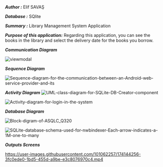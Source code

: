 ***Author :*** Elif SAVAŞ

***Database :*** SQlite

***Summary :*** Library Management System Application

***Purpose of this application:***
Regarding this application, you can see the books in the library and select the delivery date for the books you borrow.

***Communication Diagram***

![viewmodal](https://user-images.githubusercontent.com/101062257/176176899-d0a1437b-8b9f-4301-876f-4153076a5980.png)


***Sequence Diagram***

![Sequence-diagram-for-the-communication-between-an-Android-web-service-provider-and-its](https://user-images.githubusercontent.com/101062257/176176553-3c7c184c-f6c5-495e-97c5-2a9f2b5a70cb.png)


***Activity Diagram***
![UML-class-diagram-for-SQLite-DB-Creator-component](https://user-images.githubusercontent.com/101062257/176178198-9bba68f4-9d6e-48a9-9cec-beb02606cbd1.png)



![Activity-diagram-for-login-in-the-system](https://user-images.githubusercontent.com/101062257/174196715-de792bd2-a9d7-480c-a9c7-22f3a8da5a2c.png)


***Database Diagram***


![Block-digram-of-ASQLC_Q320](https://user-images.githubusercontent.com/101062257/176177738-91287bcd-57d1-427a-aadc-896d9f0d4184.jpg)



![SQLite-database-schema-used-for-nwbindexer-Each-arrow-indicates-a-1M-one-to-many](https://user-images.githubusercontent.com/101062257/174196753-009ebbbb-e14c-4697-87a9-960996ea3ef5.png)

***Outputs Screens***

https://user-images.githubusercontent.com/101062257/174144256-3fc0ede0-1bd5-455d-a9be-e3c8076970c4.mp4

